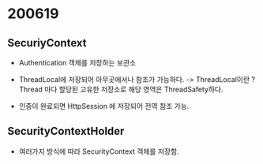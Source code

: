 # 200619

## SecuriyContext

- Authentication 객체를 저장하는 보관소

- ThreadLocal에 저장되어 아무곳에서나 참조가 가능하다.
-> ThreadLocal이란 ? Thread 마다 할당된 고유한 저장소로 해당 영역은 ThreadSafety하다.

- 인증이 완료되면 HttpSession 에 저장되어 전역 참조 가능.

## SecurityContextHolder

- 여러가지 방식에 따라 SecurityContext 객체를 저장함.